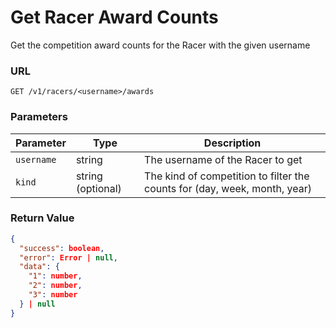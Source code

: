 # Get Racer Award Counts

Get the competition award counts for the Racer with the given username

### URL

`GET /v1/racers/<username>/awards`

### Parameters

| Parameter  | Type              | Description                                                               |
|------------|-------------------|---------------------------------------------------------------------------|
| `username` | string            | The username of the Racer to get                                          |
| `kind`     | string (optional) | The kind of competition to filter the counts for (day, week, month, year) |

### Return Value

```json
{
  "success": boolean,
  "error": Error | null,
  "data": {
    "1": number,
    "2": number,
    "3": number
  } | null
}
```